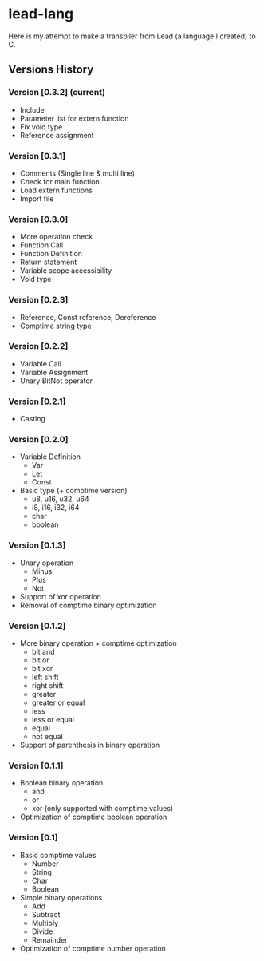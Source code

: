 # lead-lang

Here is my attempt to make a transpiler from Lead (a language I created) to C.

## Versions History

### Version [0.3.2] (current)
- Include
- Parameter list for extern function
- Fix void type
- Reference assignment

### Version [0.3.1] 
- Comments (Single line & multi line)
- Check for main function
- Load extern functions
- Import file

### Version [0.3.0]
- More operation check
- Function Call
- Function Definition
- Return statement
- Variable scope accessibility
- Void type

### Version [0.2.3] 
- Reference, Const reference, Dereference
- Comptime string type

### Version [0.2.2] 
- Variable Call
- Variable Assignment
- Unary BitNot operator

### Version [0.2.1] 
- Casting

### Version [0.2.0]
- Variable Definition
  - Var
  - Let
  - Const
- Basic type (+ comptime version)
  - u8, u16, u32, u64
  - i8, i16, i32, i64
  - char
  - boolean

### Version [0.1.3] 
- Unary operation
  - Minus
  - Plus
  - Not
- Support of xor operation
- Removal of comptime binary optimization 

### Version [0.1.2] 
- More binary operation + comptime optimization
  - bit and               
  - bit or                
  - bit xor               
  - left shift            
  - right shift          
  - greater             
  - greater or equal     
  - less                 
  - less or equal        
  - equal                 
  - not equal 
- Support of parenthesis in binary operation            

### Version [0.1.1] 
- Boolean binary operation
  - and
  - or
  - xor (only supported with comptime values)
- Optimization of comptime boolean operation

### Version [0.1] 
- Basic comptime values
  - Number
  - String
  - Char
  - Boolean
- Simple binary operations
  - Add
  - Subtract
  - Multiply
  - Divide
  - Remainder
- Optimization of comptime number operation
